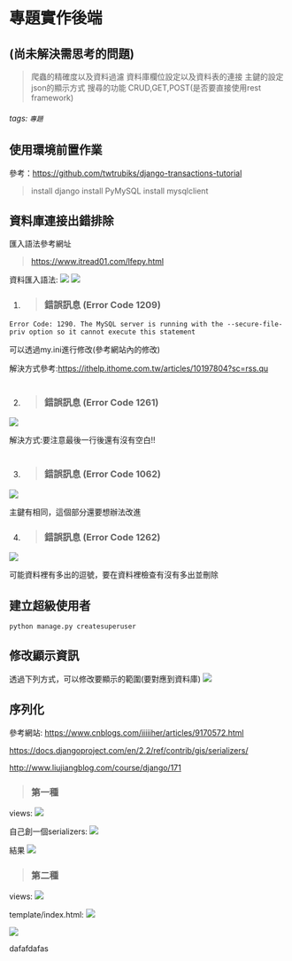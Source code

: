 # 專題實作後端 
## (尚未解決需思考的問題)
> 爬蟲的精確度以及資料過濾
> 資料庫欄位設定以及資料表的連接
> 主鍵的設定
> json的顯示方式
> 搜尋的功能
> CRUD,GET,POST(是否要直接使用rest framework)
###### tags: `專題`




## 使用環境前置作業
參考：https://github.com/twtrubiks/django-transactions-tutorial
> install django 
> install PyMySQL
> install mysqlclient

## 資料庫連接出錯排除

匯入語法參考網址
>https://www.itread01.com/lfepy.html

資料匯入語法:
![](https://i.imgur.com/Y8XHchy.png)
![](https://i.imgur.com/XnFRmUE.png)

1. > ### 錯誤訊息 **(Error Code 1209)**
```
Error Code: 1290. The MySQL server is running with the --secure-file-priv option so it cannot execute this statement
```

可以透過my.ini進行修改(參考網站內的修改)

解決方式參考:https://ithelp.ithome.com.tw/articles/10197804?sc=rss.qu

# 


2. > ### 錯誤訊息 **(Error Code 1261)**

![](https://i.imgur.com/lPFyLZS.png)

解決方式:要注意最後一行後還有沒有空白!!

# 

3. > ### 錯誤訊息 **(Error Code 1062)**

![](https://i.imgur.com/eSGun8l.png)

主鍵有相同，這個部分還要想辦法改進

4. > ### 錯誤訊息 **(Error Code 1262)**
![](https://i.imgur.com/PyKaU23.png)

可能資料裡有多出的逗號，要在資料裡檢查有沒有多出並刪除

## 建立超級使用者 
```
python manage.py createsuperuser
```

## 修改顯示資訊

透過下列方式，可以修改要顯示的範圍(要對應到資料庫)
![](https://i.imgur.com/J5K18E7.png)
## 

## 序列化

參考網站:
https://www.cnblogs.com/iiiiiher/articles/9170572.html

https://docs.djangoproject.com/en/2.2/ref/contrib/gis/serializers/

http://www.liujiangblog.com/course/django/171

> ### 第一種
views:
![](https://i.imgur.com/AvOJcvc.png)

自己創一個serializers:
![](https://i.imgur.com/ZMHiL4P.png)

結果
![](https://i.imgur.com/tFP1kUU.png)


> ### 第二種
views:
![](https://i.imgur.com/MWUno4T.png)

template/index.html:
![](https://i.imgur.com/15poMdS.png)

![](https://i.imgur.com/L590TWD.png)


dafafdafas